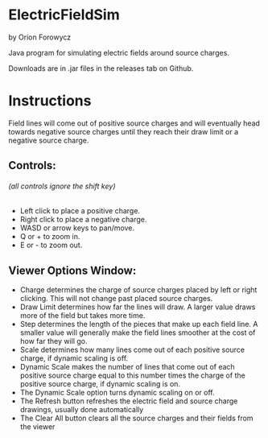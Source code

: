 # ElectricFieldSim
by Orion Forowycz

Java program for simulating electric fields around source charges.

Downloads are in .jar files in the releases tab on Github.

# Instructions

Field lines will come out of positive source charges and will eventually head towards negative source charges until they reach their draw limit or a negative source charge.

## Controls:
###### (all controls ignore the shift key)
* Left click to place a positive charge.
* Right click to place a negative charge.
* WASD or arrow keys to pan/move.
* Q or + to zoom in.
* E or - to zoom out.

## Viewer Options Window:
* Charge determines the charge of source charges placed by left or right clicking. This will not change past placed source charges.
* Draw Limit determines how far the lines will draw. A larger value draws more of the field but takes more time.
* Step determines the length of the pieces that make up each field line. A smaller value will generally make the field lines smoother at the cost of how far they will go.
* Scale determines how many lines come out of each positive source charge, if dynamic scaling is off.
* Dynamic Scale makes the number of lines that come out of each positive source charge equal to this number times the charge of the positive source charge, if dynamic scaling is on.
* The Dynamic Scale option turns dynamic scaling on or off.
* The Refresh button refreshes the electric field and source charge drawings, usually done automatically
* The Clear All button clears all the source charges and their fields from the viewer
